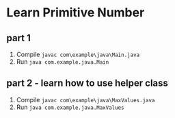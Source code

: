 # Learn Primitive Number

## part 1

1. Compile `javac com\example\java\Main.java`
2. Run `java com.example.java.Main`

## part 2 - learn how to use helper class

1. Compile `javac com\example\java\MaxValues.java`
2. Run `java com.example.java.MaxValues`
